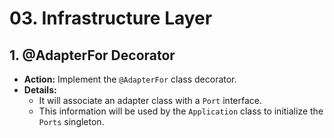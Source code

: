 # 03. Infrastructure Layer

## 1. @AdapterFor Decorator

- **Action:** Implement the `@AdapterFor` class decorator.
- **Details:**
  - It will associate an adapter class with a `Port` interface.
  - This information will be used by the `Application` class to initialize the `Ports` singleton.
